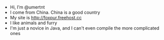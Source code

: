 - Hi, I’m @umertnt
- I come from China. China is a good country
- My site is http://foxpur.freehost.cc
- I like animals and furry
- I'm just a novice in Java, and I can't even compile the more complicated ones

<!---
umertnt/umertnt is a ✨ special ✨ repository because its `README.md` (this file) appears on your GitHub profile.
You can click the Preview link to take a look at your changes.
--->
